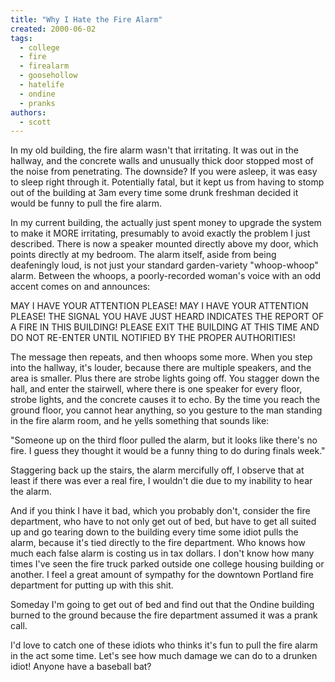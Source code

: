 ```yaml
---
title: "Why I Hate the Fire Alarm"
created: 2000-06-02
tags: 
  - college
  - fire
  - firealarm
  - goosehollow
  - hatelife
  - ondine
  - pranks
authors: 
  - scott
---
```


In my old building, the fire alarm wasn't that irritating. It was out in the hallway, and the concrete walls and unusually thick door stopped most of the noise from penetrating. The downside? If you were asleep, it was easy to sleep right through it. Potentially fatal, but it kept us from having to stomp out of the building at 3am every time some drunk freshman decided it would be funny to pull the fire alarm.

In my current building, the actually just spent money to upgrade the system to make it MORE irritating, presumably to avoid exactly the problem I just described. There is now a speaker mounted directly above my door, which points directly at my bedroom. The alarm itself, aside from being deafeningly loud, is not just your standard garden-variety "whoop-whoop" alarm. Between the whoops, a poorly-recorded woman's voice with an odd accent comes on and announces:

MAY I HAVE YOUR ATTENTION PLEASE! MAY I HAVE YOUR ATTENTION PLEASE! THE SIGNAL YOU HAVE JUST HEARD INDICATES THE REPORT OF A FIRE IN THIS BUILDING! PLEASE EXIT THE BUILDING AT THIS TIME AND DO NOT RE-ENTER UNTIL NOTIFIED BY THE PROPER AUTHORITIES!

The message then repeats, and then whoops some more. When you step into the hallway, it's louder, because there are multiple speakers, and the area is smaller. Plus there are strobe lights going off. You stagger down the hall, and enter the stairwell, where there is one speaker for every floor, strobe lights, and the concrete causes it to echo. By the time you reach the ground floor, you cannot hear anything, so you gesture to the man standing in the fire alarm room, and he yells something that sounds like:

"Someone up on the third floor pulled the alarm, but it looks like there's no fire. I guess they thought it would be a funny thing to do during finals week."

Staggering back up the stairs, the alarm mercifully off, I observe that at least if there was ever a real fire, I wouldn't die due to my inability to hear the alarm.

And if you think I have it bad, which you probably don't, consider the fire department, who have to not only get out of bed, but have to get all suited up and go tearing down to the building every time some idiot pulls the alarm, because it's tied directly to the fire department. Who knows how much each false alarm is costing us in tax dollars. I don't know how many times I've seen the fire truck parked outside one college housing building or another. I feel a great amount of sympathy for the downtown Portland fire department for putting up with this shit.

Someday I'm going to get out of bed and find out that the Ondine building burned to the ground because the fire department assumed it was a prank call.

I'd love to catch one of these idiots who thinks it's fun to pull the fire alarm in the act some time. Let's see how much damage we can do to a drunken idiot! Anyone have a baseball bat?
